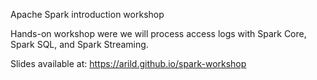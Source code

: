 Apache Spark introduction workshop

Hands-on workshop were we will process access logs with Spark Core, Spark SQL, and Spark Streaming.

Slides available at: https://arild.github.io/spark-workshop
